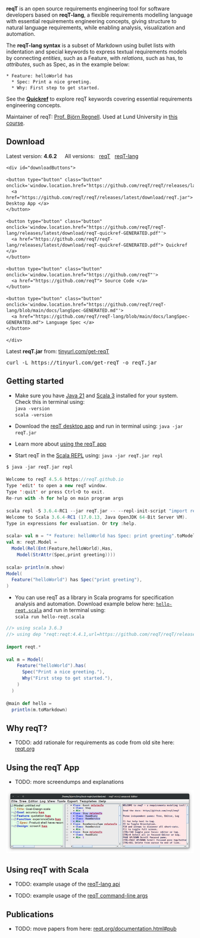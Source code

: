 **reqT** is an open source requirements engineering tool for software developers based on **reqT-lang**, a flexible requirements modelling language with essential requirements engineering concepts, giving structure to natural language requirements, while enabling analysis, visualization and automation. 

The **reqT-lang syntax** is a subset of Markdown using bullet lists with indentation and special keywords to express textual requirements models by connecting *entities*, such as a <span class="EntType">Feature</span>, with *relations*, such as <span class="RelType">has</span>, to *attributes*, such as <span class="StrAttrType">Spec</span>, as in the example below:

<pre><code>* <span class="EntType">Feature</span>: helloWorld <span class="RelType">has</span> 
  * <span class="StrAttrType">Spec</span>: Print a nice greeting.
  * <span class="StrAttrType">Why</span>: First step to get started.
</code></pre>

See the <a href="https://github.com/reqT/reqT-lang/releases/latest/download/reqT-quickref-GENERATED.pdf">**Quickref**</a> to explore reqT keywords covering essential requirements engineering concepts.

Maintainer of reqT: [Prof. Björn Regnell](https://cs.lth.se/bjorn-regnell). 
Used at Lund University in [this course](https://cs.lth.se/krav). 


## Download

Latest version: <b>
4.6.2
</b> &emsp; All versions: &nbsp; [reqT](https://github.com/reqT/reqT/releases) &nbsp; [reqT-lang](https://github.com/reqT/reqT-lang/releases)


```{=html}
<div id="downloadButtons">

<button type="button" class="button" onclick='window.location.href="https://github.com/reqT/reqT/releases/latest/download/reqT.jar"'>
  <a href="https://github.com/reqT/reqT/releases/latest/download/reqT.jar"> Desktop App </a>
</button>

<button type="button" class="button" onclick='window.location.href="https://github.com/reqT/reqT-lang/releases/latest/download/reqT-quickref-GENERATED.pdf"'>
  <a href="https://github.com/reqT/reqT-lang/releases/latest/download/reqT-quickref-GENERATED.pdf"> Quickref </a>
</button>

<button type="button" class="button" onclick='window.location.href="https://github.com/reqT"'>
  <a href="https://github.com/reqT"> Source Code </a>
</button>

<button type="button" class="button" onclick='window.location.href="https://github.com/reqT/reqT-lang/blob/main/docs/langSpec-GENERATED.md"'>
  <a href="https://github.com/reqT/reqT-lang/blob/main/docs/langSpec-GENERATED.md"> Language Spec </a>
</button>

</div>

```

<p>Latest <b>reqT.jar</b> from: <a href="https://tinyurl.com/yc4zsxy3"> tinyurl.com/get-reqT</a></p>
<pre>curl -L https://tinyurl.com/get-reqT -o reqT.jar</pre>


## Getting started
* Make sure you have [Java 21](https://adoptium.net/temurin/releases/?package=jdk&version=21) and [Scala 3](https://www.scala-lang.org/download/) installed for your system. Check this in terminal using: </br>`java -version`</br>`scala -version`

* Download the [reqT desktop app](https://github.com/reqT/reqT/releases/latest/download/reqT.jar) and run in terminal using: `java -jar reqT.jar` 

* Learn more about [using the reqT app](#using-the-reqt-app)

* Start reqT in the [Scala REPL](https://docs.scala-lang.org/scala3/book/taste-repl.html) using: `java -jar reqT.jar repl`

```scala
$ java -jar reqT.jar repl

Welcome to reqT 4.5.6 https://reqT.github.io
Type 'edit' to open a new reqT window.
Type ':quit' or press Ctrl+D to exit.
Re-run with -h for help on main program args

scala repl -S 3.6.4-RC1 --jar reqT.jar -- --repl-init-script "import reqt.*"
Welcome to Scala 3.6.4-RC1 (17.0.13, Java OpenJDK 64-Bit Server VM).
Type in expressions for evaluation. Or try :help.

scala> val m = "* Feature: helloWorld has Spec: print greeting".toModel
val m: reqt.Model = 
  Model(Rel(Ent(Feature,helloWorld),Has,
    Model(StrAttr(Spec,print greeting))))

scala> println(m.show)
Model(
  Feature("helloWorld") has Spec("print greeting"),
)

```
* You can use reqT as a library in Scala programs for specification analysis and automation. Download example below here: [`hello-reqt.scala`](https://github.com/reqT/reqT.github.io/blob/master/src/hello-reqt.scala) and run in terminal using: <br> `scala run hello-reqt.scala`  

```scala
//> using scala 3.6.3
//> using dep "reqt:reqt:4.4.1,url=https://github.com/reqT/reqT/releases/download/v4.4.1/reqT-4.4.1.jar"

import reqt.*

val m = Model(
    Feature("helloWorld").has(
      Spec("Print a nice greeting."),
      Why("First step to get started."),
    )
  )

@main def hello = 
  println(m.toMarkdown)
```

## Why reqT?

* TODO: add rationale for requirements as code from old site here: [reqt.org](https://reqt.org/index.html)

## Using the reqT App

* TODO: more screendumps and explanations

![reqT Main Window](img/screen1.png)

## Using reqT with Scala

* TODO: example usage of the [reqT-lang api](https://github.com/reqT/reqT-lang)

* TODO: example usage of the [reqT command-line args](https://github.com/reqT/reqT/blob/4.x/src/main/scala/Main.scala)

## Publications

* TODO: move papers from here: [reqt.org/documentation.html#pub](https://reqt.org/documentation.html#pub)